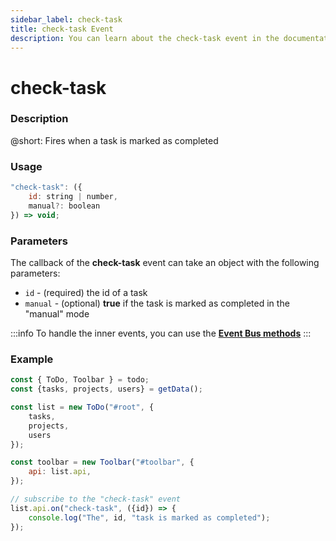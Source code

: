 ```yaml
---
sidebar_label: check-task
title: check-task Event
description: You can learn about the check-task event in the documentation of the DHTMLX JavaScript To Do List library. Browse developer guides and API reference, try out code examples and live demos, and download a free 30-day evaluation version of DHTMLX To Do List.
---
```


# check-task

### Description

@short: Fires when a task is marked as completed

### Usage

~~~js
"check-task": ({
    id: string | number,
    manual?: boolean
}) => void;
~~~

### Parameters

The callback of the **check-task** event can take an object with the following parameters:

- `id` - (required) the id of a task
- `manual` - (optional) **true** if the task is marked as completed in the "manual" mode

:::info
To handle the inner events, you can use the [**Event Bus methods**](category/event-bus-methods.md)
:::

### Example

~~~js {15-17}
const { ToDo, Toolbar } = todo;
const {tasks, projects, users} = getData();

const list = new ToDo("#root", {
	tasks,
    projects,
    users
});

const toolbar = new Toolbar("#toolbar", {
	api: list.api,
});

// subscribe to the "check-task" event
list.api.on("check-task", ({id}) => {
    console.log("The", id, "task is marked as completed"); 
});
~~~